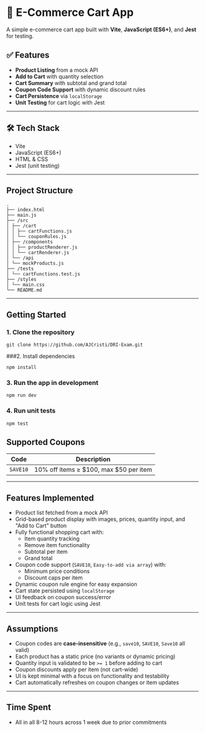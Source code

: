 # 🛒 E-Commerce Cart App

A simple e-commerce cart app built with **Vite**, **JavaScript (ES6+)**, and **Jest** for testing.

## ✅ Features

- **Product Listing** from a mock API
- **Add to Cart** with quantity selection
- **Cart Summary** with subtotal and grand total
- **Coupon Code Support** with dynamic discount rules
- **Cart Persistence** via `localStorage`
- **Unit Testing** for cart logic with Jest

---

## 🛠️ Tech Stack

- Vite
- JavaScript (ES6+)
- HTML & CSS
- Jest (unit testing)

---

## Project Structure
```
.
├── index.html
├── main.js
├── /src
│ ├── /cart
│ │ ├── cartFunctions.js
│ │ └── couponRules.js
│ ├── /components
│ │ ├── productRenderer.js
│ │ └── cartRenderer.js
│ └── /api
│ └── mockProducts.js
├── /tests
│ └── cartFunctions.test.js
├── /styles
│ └── main.css
└── README.md
```

---

## Getting Started

### 1. Clone the repository

```
git clone https://github.com/AJCristi/DRI-Exam.git
```

###2. Install dependencies

```
npm install
```

### 3. Run the app in development

```
npm run dev
```

### 4. Run unit tests

```
npm test
```

## Supported Coupons
| Code     | Description                               |
| -------- | ----------------------------------------- |
| `SAVE10` | 10% off items ≥ \$100, max \$50 per item  |

---

## Features Implemented

- Product list fetched from a mock API
- Grid-based product display with images, prices, quantity input, and "Add to Cart" button
- Fully functional shopping cart with:
  - Item quantity tracking
  - Remove item functionality
  - Subtotal per item
  - Grand total
- Coupon code support (`SAVE10`, `Easy-to-add via array`) with:
  - Minimum price conditions
  - Discount caps per item
- Dynamic coupon rule engine for easy expansion
- Cart state persisted using `localStorage`
- UI feedback on coupon success/error
- Unit tests for cart logic using Jest

---

## Assumptions

- Coupon codes are **case-insensitive** (e.g., `save10`, `SAVE10`, `Save10` all valid)
- Each product has a static price (no variants or dynamic pricing)
- Quantity input is validated to be `>= 1` before adding to cart
- Coupon discounts apply per item (not cart-wide)
- UI is kept minimal with a focus on functionality and testability
- Cart automatically refreshes on coupon changes or item updates

---

## Time Spent

- All in all 8-12 hours across 1 week due to prior commitments